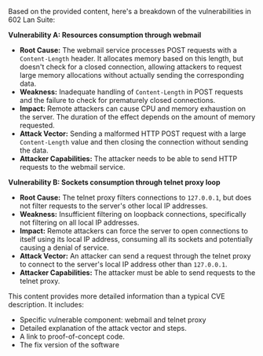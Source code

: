 Based on the provided content, here's a breakdown of the vulnerabilities in 602 Lan Suite:

**Vulnerability A: Resources consumption through webmail**

*   **Root Cause:** The webmail service processes POST requests with a `Content-Length` header. It allocates memory based on this length, but doesn't check for a closed connection, allowing attackers to request large memory allocations without actually sending the corresponding data.
*   **Weakness:** Inadequate handling of `Content-Length` in POST requests and the failure to check for prematurely closed connections.
*   **Impact:** Remote attackers can cause CPU and memory exhaustion on the server. The duration of the effect depends on the amount of memory requested.
*   **Attack Vector:** Sending a malformed HTTP POST request with a large `Content-Length` value and then closing the connection without sending the data.
*   **Attacker Capabilities:** The attacker needs to be able to send HTTP requests to the webmail service.

**Vulnerability B: Sockets consumption through telnet proxy loop**

*   **Root Cause:** The telnet proxy filters connections to `127.0.0.1`, but does not filter requests to the server's other local IP addresses.
*   **Weakness:** Insufficient filtering on loopback connections, specifically not filtering on all local IP addresses.
*   **Impact:** Remote attackers can force the server to open connections to itself using its local IP address, consuming all its sockets and potentially causing a denial of service.
*   **Attack Vector:** An attacker can send a request through the telnet proxy to connect to the server's local IP address other than `127.0.0.1`.
*   **Attacker Capabilities:** The attacker must be able to send requests to the telnet proxy.

This content provides more detailed information than a typical CVE description. It includes:
* Specific vulnerable component: webmail and telnet proxy
* Detailed explanation of the attack vector and steps.
* A link to proof-of-concept code.
* The fix version of the software